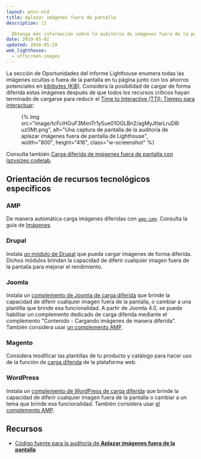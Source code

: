 ```yaml
---
layout: post-old
title: Aplazar imágenes fuera de pantalla
description: |2

  Obtenga más información sobre la auditoría de imágenes fuera de la pantalla.
date: 2019-05-02
updated: 2020-05-29
web_lighthouse:
  - offscreen-images
---
```


La sección de Oportunidades del informe Lighthouse enumera todas las imágenes ocultas o fuera de la pantalla en tu página junto con los ahorros potenciales en [kibibytes (KiB)](https://en.wikipedia.org/wiki/Kibibyte). Considera la posibilidad de cargar de forma diferida estas imágenes después de que todos los recursos críticos hayan terminado de cargarse para reducir el [Time to Interactive (TTI): Tiempo para interactuar](/interactive):

<figure class="w-figure">{% Img src="image/tcFciHGuF3MxnTr1y5ue01OGLBn2/agMyJtIarLruD8iuz0Mt.png", alt="Una captura de pantalla de la auditoría de aplazar imágenes fuera de pantalla de Lighthouse", width="800", height="416", class="w-screenshot" %}</figure>

Consulta también [Carga diferida de imágenes fuera de pantalla con lazysizes codelab](/codelab-use-lazysizes-to-lazyload-images).

## Orientación de recursos tecnológicos específicos

### AMP

De manera automática carga imágenes diferidas con [`amp-img`](https://amp.dev/documentation/components/amp-img/). Consulta la guía de [Imágenes](https://amp.dev/documentation/guides-and-tutorials/develop/media_iframes_3p/#images).

### Drupal

Instala [un módulo de Drupal](https://www.drupal.org/project/project_module?f%5B0%5D=&f%5B1%5D=&f%5B2%5D=im_vid_3%3A67&f%5B3%5D=&f%5B4%5D=sm_field_project_type%3Afull&f%5B5%5D=&f%5B6%5D=&text=%22lazy+load%22&solrsort=iss_project_release_usage+desc&op=Search) que pueda cargar imágenes de forma diferida. Dichos módulos brindan la capacidad de diferir cualquier imagen fuera de la pantalla para mejorar el rendimiento.

### Joomla

Instala un [complemento de Joomla de carga diferida](https://extensions.joomla.org/instant-search/?jed_live%5Bquery%5D=lazy%20loading) que brinde la capacidad de diferir cualquier imagen fuera de la pantalla, o cambiar a una plantilla que brinde esa funcionalidad. A partir de Joomla 4.0, se puede habilitar un complemento dedicado de carga diferida mediante el complemento "Contenido - Cargando imágenes de manera diferida". También considera usar [un complemento AMP](https://extensions.joomla.org/instant-search/?jed_live%5Bquery%5D=amp).

### Magento

Considera modificar las plantillas de tu producto y catálogo para hacer uso de la función de [carga diferida](/browser-level-image-lazy-loading/) de la plataforma web.

### WordPress

Instala un [complemento de WordPress de carga diferida](https://wordpress.org/plugins/search/lazy+load/) que brinde la capacidad de diferir cualquier imagen fuera de la pantalla o cambiar a un tema que brinde esa funcionalidad. También considera usar [el complemento AMP](https://wordpress.org/plugins/amp/).

## Recursos

- [Código fuente para la auditoría de **Aplazar  imágenes fuera de la pantalla**](https://github.com/GoogleChrome/lighthouse/blob/master/lighthouse-core/audits/byte-efficiency/offscreen-images.js)
